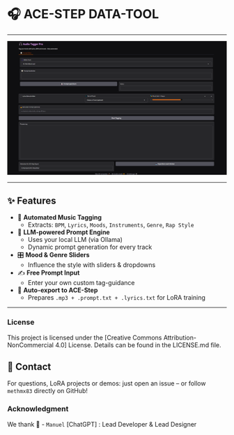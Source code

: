 # 🎧 ACE-STEP DATA-TOOL
---

![Ace-Step Data-Tool Screenshot](./docs/Screenshot.png)

---

## ✨ Features

- 🎵 **Automated Music Tagging**
  - Extracts: `BPM`, `Lyrics`, `Moods`, `Instruments`, `Genre`, `Rap Style`
- 🤖 **LLM-powered Prompt Engine**
  - Uses your local LLM (via Ollama)
  - Dynamic prompt generation for every track
- 🎛️ **Mood & Genre Sliders**
  - Influence the style with sliders & dropdowns
- ✍️ **Free Prompt Input**
  - Enter your own custom tag-guidance
- 🔁 **Auto-export to ACE-Step**
  - Prepares `.mp3 + .prompt.txt + .lyrics.txt` for LoRA training

---





























### License 
This project is licensed under the [Creative Commons Attribution-NonCommercial 4.0] License. Details can be found in the LICENSE.md file.

## 💬 Contact
For questions, LoRA projects or demos: just open an issue – or follow `methmx83` directly on GitHub!

### Acknowledgment  
We thank 💜 - `Manuel` [ChatGPT] : Lead Developer & Lead Designer

